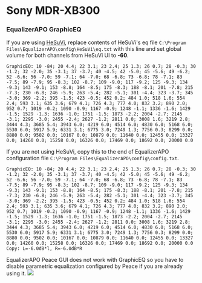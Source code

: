 # Sony MDR-XB300
### EqualizerAPO GraphicEQ
If you are using [HeSuVi](https://sourceforge.net/projects/hesuvi/), replace contents of HeSuVi's eq file `C:\Program Files\EqualizerAPO\config\HeSuVi\eq.txt` with this line and set global volume for both channels from HeSuVi UI to **-60**.
```
GraphicEQ: 10 -84; 20 4.4; 22 3.1; 23 2.4; 25 1.3; 26 0.7; 28 -0.3; 30 -1.2; 32 -2.0; 35 -3.1; 37 -3.7; 40 -4.5; 42 -5.0; 45 -5.6; 49 -6.2; 52 -6.6; 56 -7.0; 59 -7.1; 64 -7.0; 68 -6.8; 73 -6.8; 78 -7.1; 83 -7.5; 89 -7.9; 95 -8.3; 102 -8.7; 109 -9.0; 117 -9.2; 125 -9.3; 134 -9.3; 143 -9.1; 153 -8.8; 164 -8.5; 175 -8.3; 188 -8.1; 201 -7.8; 215 -7.3; 230 -6.8; 246 -5.9; 263 -5.4; 282 -5.1; 301 -4.4; 323 -3.7; 345 -3.0; 369 -2.2; 395 -1.5; 423 -0.5; 452 0.2; 484 1.0; 518 1.6; 554 2.4; 593 3.1; 635 3.6; 679 4.1; 726 4.3; 777 4.0; 832 3.2; 890 2.0; 952 0.7; 1019 -0.2; 1090 -0.9; 1167 -0.9; 1248 -1.1; 1336 -1.6; 1429 -1.5; 1529 -1.3; 1636 -1.0; 1751 -1.5; 1873 -2.2; 2004 -2.7; 2145 -3.1; 2295 -3.0; 2455 -2.4; 2627 -1.2; 2811 0.0; 3008 1.6; 3219 2.8; 3444 4.3; 3685 5.4; 3943 6.0; 4219 6.0; 4514 6.0; 4830 6.0; 5168 6.0; 5530 6.0; 5917 5.9; 6331 3.1; 6775 3.0; 7249 1.3; 7756 0.3; 8299 0.0; 8880 0.0; 9502 0.0; 10167 0.0; 10879 0.0; 11640 0.0; 12455 0.0; 13327 0.0; 14260 0.0; 15258 0.0; 16326 0.0; 17469 0.0; 18692 0.0; 20000 0.0
```
If you are not using HeSuVi, copy this to the end of EqualizerAPO configuration file `C:\Program Files\EqualizerAPO\config\config.txt`.
```
GraphicEQ: 10 -84; 20 4.4; 22 3.1; 23 2.4; 25 1.3; 26 0.7; 28 -0.3; 30 -1.2; 32 -2.0; 35 -3.1; 37 -3.7; 40 -4.5; 42 -5.0; 45 -5.6; 49 -6.2; 52 -6.6; 56 -7.0; 59 -7.1; 64 -7.0; 68 -6.8; 73 -6.8; 78 -7.1; 83 -7.5; 89 -7.9; 95 -8.3; 102 -8.7; 109 -9.0; 117 -9.2; 125 -9.3; 134 -9.3; 143 -9.1; 153 -8.8; 164 -8.5; 175 -8.3; 188 -8.1; 201 -7.8; 215 -7.3; 230 -6.8; 246 -5.9; 263 -5.4; 282 -5.1; 301 -4.4; 323 -3.7; 345 -3.0; 369 -2.2; 395 -1.5; 423 -0.5; 452 0.2; 484 1.0; 518 1.6; 554 2.4; 593 3.1; 635 3.6; 679 4.1; 726 4.3; 777 4.0; 832 3.2; 890 2.0; 952 0.7; 1019 -0.2; 1090 -0.9; 1167 -0.9; 1248 -1.1; 1336 -1.6; 1429 -1.5; 1529 -1.3; 1636 -1.0; 1751 -1.5; 1873 -2.2; 2004 -2.7; 2145 -3.1; 2295 -3.0; 2455 -2.4; 2627 -1.2; 2811 0.0; 3008 1.6; 3219 2.8; 3444 4.3; 3685 5.4; 3943 6.0; 4219 6.0; 4514 6.0; 4830 6.0; 5168 6.0; 5530 6.0; 5917 5.9; 6331 3.1; 6775 3.0; 7249 1.3; 7756 0.3; 8299 0.0; 8880 0.0; 9502 0.0; 10167 0.0; 10879 0.0; 11640 0.0; 12455 0.0; 13327 0.0; 14260 0.0; 15258 0.0; 16326 0.0; 17469 0.0; 18692 0.0; 20000 0.0
Copy: L=-6.0dB*l, R=-6.0dB*R
```
EqualizerAPO Peace GUI does not work with GraphicEQ so you have to disable parametric equalization configured by Peace if you are already using it.
![](https://raw.githubusercontent.com/jaakkopasanen/AutoEq/master/results/Headphone.com/innerfidelity/onear/Sony%20MDR-XB300/Sony%20MDR-XB300.png)
